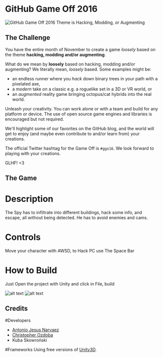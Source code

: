 # GitHub Game Off 2016

![GitHub Game Off 2016 Theme is Hacking, Modding, or Augmenting](https://cloud.githubusercontent.com/assets/121322/19498019/d8827370-9543-11e6-82d8-6da822b6147b.png)


## The Challenge

You have the entire month of November to create a game *loosely* based on the theme **hacking, modding and/or augmenting**.

What do we mean by **loosely** based on hacking, modding and/or augmenting? We literally mean, *loosely* based. Some examples might be:

* an endless runner where you *hack* down binary trees in your path with a pixelated axe,
* a *modern* take on a classic e.g. a roguelike set in a 3D or VR world, or
* an *augmented* reality game bringing octopus/cat hybrids into the real world.

Unleash your creativity. You can work alone or with a team and build for any platform or device. The use of open source game engines and libraries is encouraged but not required.

We'll highlight some of our favorites on the GitHub blog, and the world will get to enjoy (and maybe even contribute to and/or learn from) your creations.

The official Twitter hashtag for the Game Off is `#ggo16`. We look forward to playing with your creations.

GLHF! <3

## The Game

# Description
The Spy has to infiltrate into different buildings, hack some info, and escape, all without being detected. He has to avoid enemies and cams. 

# Controls
Move your character with AWSD, to Hack PC use The Space Bar

# How to Build
Just Open the project with Unity and click in File, build

![alt text](https://github.com/antoniojesusnc/game-off-2016/Images/Image01.png)
![alt text](https://github.com/antoniojesusnc/game-off-2016/Images/Image02.png)

## Credits
#Developers
* [Antonio Jesus Narvaez](https://github.com/antoniojesusnc)
* [Christopher Ozdoba](https://github.com/ozdoba)
* Kuba Skowroński

#Frameworks
Using free versions of [Unity3D](http://unity3d.com/).

